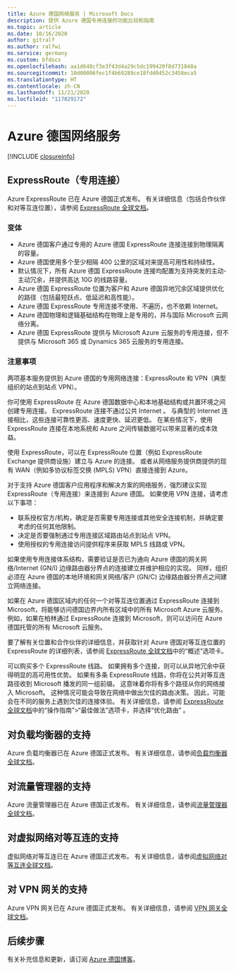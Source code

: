 ```yaml
---
title: Azure 德国网络服务 | Microsoft Docs
description: 提供 Azure 德国专用连接的功能比较和指南
ms.topic: article
ms.date: 10/16/2020
author: gitralf
ms.author: ralfwi
ms.service: germany
ms.custom: bfdocs
ms.openlocfilehash: aa1d648cf3e3f43d4a29c5dc199420f8d731848a
ms.sourcegitcommit: 10d00006fec1f4b69289ce18fdd0452c3458eca5
ms.translationtype: HT
ms.contentlocale: zh-CN
ms.lasthandoff: 11/21/2020
ms.locfileid: "117029172"
---
```

# <a name="azure-germany-networking-services"></a>Azure 德国网络服务

[!INCLUDE [closureinfo](../../includes/germany-closure-info.md)]

## <a name="expressroute-private-connectivity"></a>ExpressRoute（专用连接）
Azure ExpressRoute 已在 Azure 德国正式发布。 有关详细信息（包括合作伙伴和对等互连位置），请参阅 [ExpressRoute 全球文档](../expressroute/index.yml)。

### <a name="variations"></a>变体

* Azure 德国客户通过专用的 Azure 德国 ExpressRoute 连接连接到物理隔离的容量。
* Azure 德国使用多个至少相隔 400 公里的区域对来提高可用性和持续性。 
* 默认情况下，所有 Azure 德国 ExpressRoute 连接均配置为支持突发的主动-主动冗余，并提供高达 10G 的线路容量。
* Azure 德国 ExpressRoute 位置为客户和 Azure 德国异地冗余区域提供优化的路径（包括最短跃点、低延迟和高性能）。
* Azure 德国 ExpressRoute 专用连接不使用、不遍历，也不依赖 Internet。
* Azure 德国物理和逻辑基础结构在物理上是专用的，并与国际 Microsoft 云网络分离。
* Azure 德国 ExpressRoute 提供与 Microsoft Azure 云服务的专用连接，但不提供与 Microsoft 365 或 Dynamics 365 云服务的专用连接。

### <a name="considerations"></a>注意事项
两项基本服务提供到 Azure 德国的专用网络连接：ExpressRoute 和 VPN（典型组织的站点到站点 VPN）。

你可使用 ExpressRoute 在 Azure 德国数据中心和本地基础结构或共置环境之间创建专用连接。 ExpressRoute 连接不通过公共 Internet 。 与典型的 Internet 连接相比，这些连接可靠性更高、速度更快、延迟更低。 在某些情况下，使用 ExpressRoute 连接在本地系统和 Azure 之间传输数据可以带来显著的成本效益。   

使用 ExpressRoute，可以在 ExpressRoute 位置（例如 ExpressRoute Exchange 提供商设施）建立与 Azure 的连接。 或者从网络服务提供商提供的现有 WAN（例如多协议标签交换 (MPLS) VPN）直接连接到 Azure。

对于支持 Azure 德国客户应用程序和解决方案的网络服务，强烈建议实现 ExpressRoute（专用连接）来连接到 Azure 德国。 如果使用 VPN 连接，请考虑以下事项：

* 联系授权官方/机构，确定是否需要专用连接或其他安全连接机制，并确定要考虑的任何其他限制。
* 决定是否要强制通过专用连接区域路由站点到站点 VPN。
* 使用授权的专用连接访问提供程序来获取 MPLS 线路或 VPN。

如果使用专用连接体系结构，需要验证是否已为通向 Azure 德国的网关网络/Internet (GN/I) 边缘路由器分界点的连接建立并维护相应的实现。 同样，组织必须在 Azure 德国的本地环境和网关网络/客户 (GN/C) 边缘路由器分界点之间建立网络连接。

如果在 Azure 德国区域内的任何一个对等互连位置通过 ExpressRoute 连接到 Microsoft，将能够访问德国边界内所有区域中的所有 Microsoft Azure 云服务。 例如，如果在柏林通过 ExpressRoute 连接到 Microsoft，则可以访问在 Azure 德国托管的所有 Microsoft 云服务。

要了解有关位置和合作伙伴的详细信息，并获取针对 Azure 德国对等互连位置的 ExpressRoute 的详细列表，请参阅 [ExpressRoute 全球文档](../expressroute/index.yml)中的“概述”选项卡。

可以购买多个 ExpressRoute 线路。 如果拥有多个连接，则可以从异地冗余中获得明显的高可用性优势。 如果有多条 ExpressRoute 线路，你将在公共对等互连路径收到 Microsoft 播发的同一组前缀。 这意味着你将有多个路径从你的网络接入 Microsoft。 这种情况可能会导致在网络中做出欠佳的路由决策。 因此，可能会在不同的服务上遇到欠佳的连接体验。 有关详细信息，请参阅 [ExpressRoute 全球文档](../expressroute/index.yml)中的“操作指南”>“最佳做法”选项卡，并选择“优化路由” 。

## <a name="support-for-load-balancer"></a>对负载均衡器的支持
Azure 负载均衡器已在 Azure 德国正式发布。 有关详细信息，请参阅[负载均衡器全球文档](../load-balancer/load-balancer-overview.md)。 

## <a name="support-for-traffic-manager"></a>对流量管理器的支持
Azure 流量管理器已在 Azure 德国正式发布。 有关详细信息，请参阅[流量管理器全球文档](../traffic-manager/traffic-manager-overview.md)。 

## <a name="support-for-virtual-network-peering"></a>对虚拟网络对等互连的支持 
虚拟网络对等互连已在 Azure 德国正式发布。 有关详细信息，请参阅[虚拟网络对等互连全球文档](../virtual-network/virtual-network-peering-overview.md)。 

## <a name="support-for-vpn-gateway"></a>对 VPN 网关的支持 
Azure VPN 网关已在 Azure 德国正式发布。 有关详细信息，请参阅 [VPN 网关全球文档](../vpn-gateway/vpn-gateway-about-vpngateways.md)。 

## <a name="next-steps"></a>后续步骤
有关补充信息和更新，请订阅 [Azure 德国博客](/archive/blogs/azuregermany/)。
